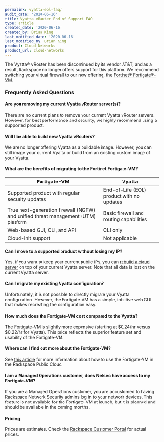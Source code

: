 ```yaml
---
permalink: vyatta-eol-faq/
audit_date: '2020-06-16'
title: Vyatta vRouter End of Support FAQ
type: article
created_date: '2020-06-16'
created_by: Brian King
last_modified_date: '2020-06-16'
last_modified_by: Brian King
product: Cloud Networks
product_url: cloud-networks
---
```


The Vyatta&reg; vRouter has been discontinued by its vendor AT&T, and as a result, 
Rackspace no longer offers support for this platform. We recommend switching
your virtual firewall to our new offering, the [Fortinet&reg; Fortigate&reg;-VM](https://developer.rackspace.com/blog/introducing-fortigate-vm-for-rackspace-openstack-public-cloud/).

### Frequently Asked Questions

#### Are you removing my current Vyatta vRouter server(s)?

There are no current plans to remove your current Vyatta vRouter servers. 
However, for best performance and security, we highly recommend using a 
supported product.

#### Will I be able to build new Vyatta vRouters?

We are no longer offering Vyatta as a buildable image. However, you can 
still image your current Vyatta or build from an existing custom image of your Vyatta.

#### What are the benefits of migrating to the Fortinet Fortigate-VM?

| Fortigate-VM  | Vyatta                   |
|---------------|----------------------------------|
| Supported product with regular security updates      | End-of-Life (EOL) product with no updates  |
| True next-generation firewall (NGFW) and unified threat management (UTM) platform | Basic firewall and routing capabilities |
| Web-based GUI, CLI, and API | 	CLI only |
| Cloud-init support | Not applicable |

#### Can I move to a supported product without losing my IP?

Yes. If you want to keep your current public IPs, you can [rebuild a cloud server](https://support.rackspace.com/how-to/rebuild-a-cloud-server/) on top of your current Vyatta server. Note that all data is lost on the current Vyatta server. 


#### Can I migrate my existing Vyatta configuration?

Unfortunately, it is not possible to directly migrate your Vyatta configuration. However, the Fortigate-VM has a simple, intuitive web GUI that makes recreating
the configuration easy.

#### How much does the Fortigate-VM cost compared to the Vyatta?

The Fortigate-VM is slightly more expensive (starting at $0.24/hr versus $0.22/hr for Vyatta). This price reflects the superior feature set and usability of the Fortigate-VM.
 
#### Where can I find out more about the Fortigate-VM?

See [this article](https://docs.fortinet.com/vm/rackspace/fortigate/6.0/rackspace-cookbook/6.0.4/123172/about-fortigate-for-rackspace) for more information about how to use the Fortigate-VM in the Rackspace Public Cloud.

#### I am a Managed Operations customer, does Netsec have access to my Fortigate-VM?

If you are a Managed Operations customer, you are accustomed to having Rackspace Network Security admins log in to your network devices. This feature is not available for the Fortigate-VM at launch, but it is planned and should be available in the coming months.

#### Pricing

Prices are estimates. Check the [Rackspace Customer Portal](https://login.rackspace.com/login) for actual prices.
